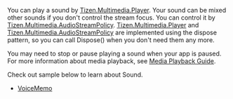 ﻿You can play a sound by [Tizen.Multimedia.Player](https://samsung.github.io/TizenFX/stable/api/Tizen.Multimedia.Player.html). Your sound can be mixed other sounds if you don't control the stream focus. You can control it by [Tizen.Multimedia.AudioStreamPolicy](https://samsung.github.io/TizenFX/stable/api/Tizen.Multimedia.AudioStreamPolicy.html). [Tizen.Multimedia.Player](https://samsung.github.io/TizenFX/stable/api/Tizen.Multimedia.Player.html) and [Tizen.Multimedia.AudioStreamPolicy](https://samsung.github.io/TizenFX/stable/api/Tizen.Multimedia.AudioStreamPolicy.html) are implemented using the dispose pattern, so you can call Dispose() when you don't need them any more.

You may need to stop or pause playing a sound when your app is paused. For more information about media playback, see [Media Playback Guide](https://docs.tizen.org/application/dotnet/guides/multimedia/media-playback).

Check out sample below to learn about Sound.

 - [VoiceMemo](https://github.com/Samsung/Tizen-CSharp-Samples/tree/master/Wearable/VoiceMemo)